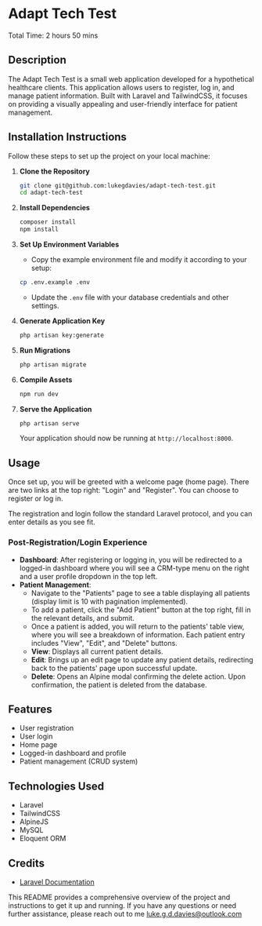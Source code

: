 # Adapt Tech Test
Total Time: 2 hours 50 mins

## Description
The Adapt Tech Test is a small web application developed for a hypothetical healthcare clients. This application allows users to register, log in, and manage patient information. Built with Laravel and TailwindCSS, it focuses on providing a visually appealing and user-friendly interface for patient management.

## Installation Instructions
Follow these steps to set up the project on your local machine:

1. **Clone the Repository**
    ```bash
    git clone git@github.com:lukegdavies/adapt-tech-test.git
    cd adapt-tech-test
    ```

2. **Install Dependencies**
    ```bash
    composer install
    npm install
    ```

3. **Set Up Environment Variables**
    - Copy the example environment file and modify it according to your setup:
    ```bash
    cp .env.example .env
    ```
    - Update the `.env` file with your database credentials and other settings.

4. **Generate Application Key**
    ```bash
    php artisan key:generate
    ```

5. **Run Migrations**
    ```bash
    php artisan migrate
    ```

6. **Compile Assets**
    ```bash
    npm run dev
    ```

7. **Serve the Application**
    ```bash
    php artisan serve
    ```
    Your application should now be running at `http://localhost:8000`.

## Usage
Once set up, you will be greeted with a welcome page (home page). There are two links at the top right: "Login" and "Register". You can choose to register or log in.

The registration and login follow the standard Laravel protocol, and you can enter details as you see fit.

### Post-Registration/Login Experience
- **Dashboard**: After registering or logging in, you will be redirected to a logged-in dashboard where you will see a CRM-type menu on the right and a user profile dropdown in the top left.
- **Patient Management**:
    - Navigate to the "Patients" page to see a table displaying all patients (display limit is 10 with pagination implemented).
    - To add a patient, click the "Add Patient" button at the top right, fill in the relevant details, and submit.
    - Once a patient is added, you will return to the patients' table view, where you will see a breakdown of information. Each patient entry includes "View", "Edit", and "Delete" buttons.
    - **View**: Displays all current patient details.
    - **Edit**: Brings up an edit page to update any patient details, redirecting back to the patients' page upon successful update.
    - **Delete**: Opens an Alpine modal confirming the delete action. Upon confirmation, the patient is deleted from the database.

## Features
- User registration
- User login
- Home page
- Logged-in dashboard and profile
- Patient management (CRUD system)

## Technologies Used
- Laravel
- TailwindCSS
- AlpineJS
- MySQL
- Eloquent ORM

## Credits
- [Laravel Documentation](https://laravel.com/docs/11.x/)

This README provides a comprehensive overview of the project and instructions to get it up and running. If you have any questions or need further assistance, please reach out to me luke.g.d.davies@outlook.com
